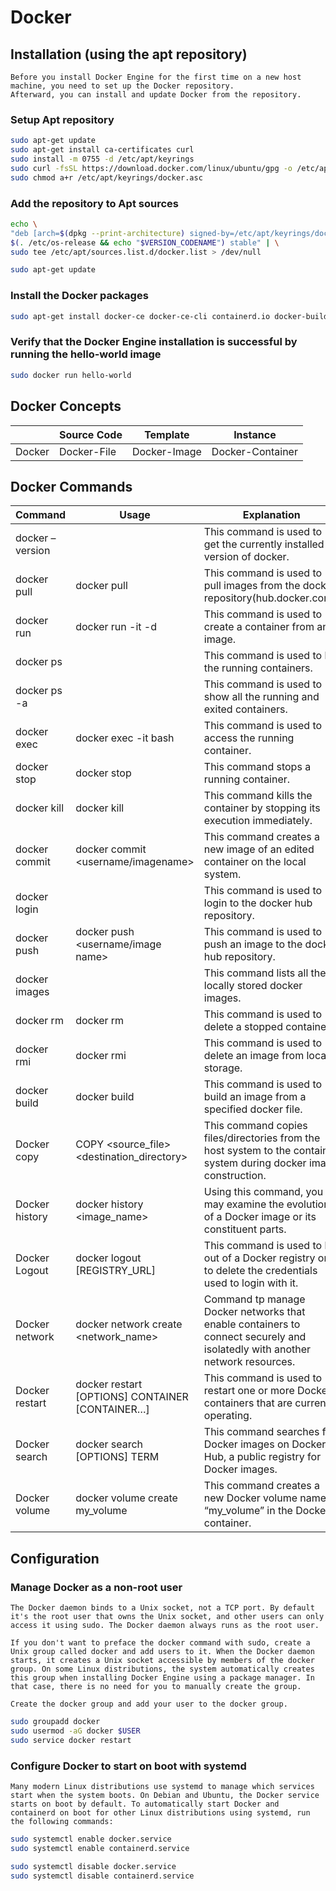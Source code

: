 # Docker

## Installation  (using the apt repository)

```
Before you install Docker Engine for the first time on a new host machine, you need to set up the Docker repository.
Afterward, you can install and update Docker from the repository.
```

### Setup Apt repository

```bash
sudo apt-get update
sudo apt-get install ca-certificates curl
sudo install -m 0755 -d /etc/apt/keyrings
sudo curl -fsSL https://download.docker.com/linux/ubuntu/gpg -o /etc/apt/keyrings/docker.asc
sudo chmod a+r /etc/apt/keyrings/docker.asc
```

### Add the repository to Apt sources

```bash
echo \
"deb [arch=$(dpkg --print-architecture) signed-by=/etc/apt/keyrings/docker.asc] https://download.docker.com/linux/ubuntu \
$(. /etc/os-release && echo "$VERSION_CODENAME") stable" | \
sudo tee /etc/apt/sources.list.d/docker.list > /dev/null

sudo apt-get update
```

### Install the Docker packages

```bash
sudo apt-get install docker-ce docker-ce-cli containerd.io docker-buildx-plugin docker-compose-plugin
```

### Verify that the Docker Engine installation is successful by running the hello-world image

```bash
sudo docker run hello-world
```

## Docker Concepts

|             | Source Code | Template     | Instance         |
| ----------- | ----------- | ------------ | ---------------- |
| Docker      | Docker-File | Docker-Image | Docker-Container |

## Docker Commands

| Command         | Usage | Explanation |
| --------------- | -------------------------------------------------- | ----------------------------------------------------------------------------------------------------------------------------- |
| docker –version |                                                    | This command is used to get the currently installed version of docker.                                                        |
| docker pull     | docker pull <image name>                           | This command is used to pull images from the docker repository(hub.docker.com).                                               |
| docker run      | docker run -it -d <image name>                     | This command is used to create a container from an image.                                                                     |
| docker ps       |                                                    | This command is used to list the running containers.                                                                          |
| docker ps -a    |                                                    | This command is used to show all the running and exited containers.                                                           |
| docker exec     | docker exec -it <container id> bash                | This command is used to access the running container.                                                                         |
| docker stop     | docker stop <container id>                         | This command stops a running container.                                                                                       |
| docker kill     | docker kill <container id>                         | This command kills the container by stopping its execution immediately.                                                       |
| docker commit   | docker commit <conatainer id> <username/imagename> | This command creates a new image of an edited container on the local system.                                                  |
| docker login    |                                                    | This command is used to login to the docker hub repository.                                                                   |
| docker push     | docker push <username/image name>                  | This command is used to push an image to the docker hub repository.                                                           |
| docker images   |                                                    | This command lists all the locally stored docker images.                                                                      |
| docker rm       | docker rm <container id>                           | This command is used to delete a stopped container.                                                                           |
| docker rmi      | docker rmi <image-id>                              | This command is used to delete an image from local storage.                                                                   |
| docker build    | docker build <path to docker file>                 | This command is used to build an image from a specified docker file.                                                          |
| Docker copy     | COPY <source_file> <destination_directory>         | This command copies files/directories from the host system to the container system during docker image construction.          |
| Docker history  | docker history <image_name>                        | Using this command, you may examine the evolution of a Docker image or its constituent parts.                                 |
| Docker Logout   | docker logout [REGISTRY_URL]                       | This command is used to log out of a Docker registry or to delete the credentials used to login with it.                      |
| Docker network  | docker network create <network_name>               | Command tp manage Docker networks that enable containers to connect securely and isolatedly with another network resources.   |
| Docker restart  | docker restart [OPTIONS] CONTAINER [CONTAINER…]    | This command is used to restart one or more Docker containers that are currently operating.                                   |
| Docker search   | docker search [OPTIONS] TERM                       | This command searches for Docker images on Docker Hub, a public registry for Docker images.                                   |
| Docker volume   | docker volume create my_volume                     | This command creates a new Docker volume named “my_volume” in the Docker container.                                           |

## Configuration

### Manage Docker as a non-root user

```
The Docker daemon binds to a Unix socket, not a TCP port. By default it's the root user that owns the Unix socket, and other users can only access it using sudo. The Docker daemon always runs as the root user.

If you don't want to preface the docker command with sudo, create a Unix group called docker and add users to it. When the Docker daemon starts, it creates a Unix socket accessible by members of the docker group. On some Linux distributions, the system automatically creates this group when installing Docker Engine using a package manager. In that case, there is no need for you to manually create the group.

Create the docker group and add your user to the docker group.
```

```bash
sudo groupadd docker
sudo usermod -aG docker $USER
sudo service docker restart
```

### Configure Docker to start on boot with systemd

```
Many modern Linux distributions use systemd to manage which services start when the system boots. On Debian and Ubuntu, the Docker service starts on boot by default. To automatically start Docker and containerd on boot for other Linux distributions using systemd, run the following commands:
```

```bash
sudo systemctl enable docker.service
sudo systemctl enable containerd.service

sudo systemctl disable docker.service
sudo systemctl disable containerd.service
```